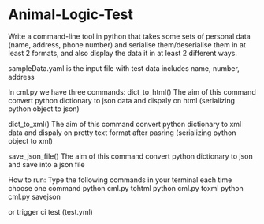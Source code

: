 # Animal-Logic-Test
Write a command-line tool in python that takes some sets of personal data (name, address, phone number) and serialise them/deserialise them in at least 2 formats, and also display the data it in at least 2 different ways.

sampleData.yaml is the input file with test data includes name, number, address

In cml.py we have three commands:
dict_to_html()
The aim of this command convert python dictionary to json data and dispaly on html (serializing python object to json)

dict_to_xml()
The aim of this command convert python dictionary to xml data and dispaly on pretty text format after pasring (serializing python object to xml)

save_json_file()
The aim of this command convert python dictionary to json and save into a json file

How to run:
Type the following commands in your terminal each time choose one command
python cml.py tohtml
python cml.py toxml
python cml.py savejson

or trigger ci test (test.yml)
